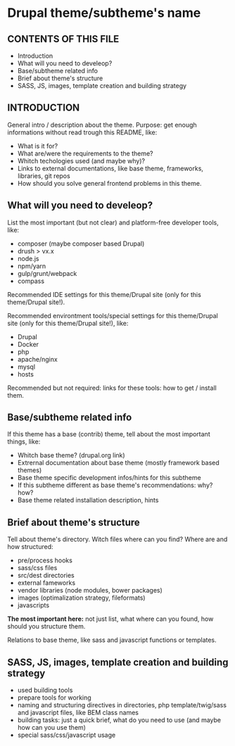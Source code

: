 # Drupal theme/subtheme's name

## CONTENTS OF THIS FILE

* Introduction
* What will you need to develeop?
* Base/subtheme related info
* Brief about theme's structure
* SASS, JS, images, template creation and building strategy

## INTRODUCTION

General intro / description about the theme. Purpose: get enough informations without read trough this README, like:

* What is it for?
* What are/were the requirements to the theme?
* Whitch techologies used (and maybe why)?
* Links to external documentations, like base theme, frameworks, libraries, git repos
* How should you solve general frontend problems in this theme.

## What will you need to develeop?

List the most important (but not clear) and platform-free developer tools, like:

* composer (maybe composer based Drupal)
* drush > vx.x
* node.js
* npm/yarn
* gulp/grunt/webpack
* compass

Recommended IDE settings for this theme/Drupal site (only for this theme/Drupal site!).

Recommended environtment tools/special settings for this theme/Drupal site (only for this theme/Drupal site!), like:

* Drupal
* Docker
* php
* apache/nginx
* mysql
* hosts

Recommended but not required: links for these tools: how to get / install them.

## Base/subtheme related info

If this theme has a base (contrib) theme, tell about the most important things, like:

* Whitch base theme? (drupal.org link)
* Extrernal documentation about base theme (mostly framework based themes)
* Base theme specific development infos/hints for this subtheme
* If this subtheme different as base theme's recommendations: why? how?
* Base theme related installation description, hints

## Brief about theme's structure

Tell about theme's directory. Witch files where can you find? Where are and how structured:

* pre/process hooks
* sass/css files
* src/dest directories
* external fameworks
* vendor libraries (node modules, bower packages)
* images (optimalization strategy, fileformats)
* javascripts

**The most important here:** not just list, what where can you found, how should you structure them.

Relations to base theme, like sass and javascript functions or templates.

## SASS, JS, images, template creation and building strategy

* used building tools
* prepare tools for working
* naming and structuring directives in directories, php template/twig/sass and javascript files, like BEM class names
* building tasks: just a quick brief, what do you need to use (and maybe how can you use them)
* special sass/css/javascript usage